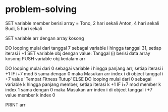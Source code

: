 # problem-solving

SET variable member berisi array =
  Tono, 2 hari sekali
  Anton, 4 hari sekali
  Budi, 5 hari sekali

SET variable arr dengan array kosong

DO looping mulai dari tanggal 7 sebagai variable i hingga tanggal 31, setiap iterasi i +1
  SET variable obj dengan value:
    Tanggal (i) berisi data array kosong
  PUSH variable obj kedalam arr

DO looping mulai dari 0 sebagai variable i hingga panjang arr, setiap iterasi i +1
  IF i+7 mod 5 sama dengan 0 maka
    Masukan arr index i di object tanggal i +7 value 'Tempat Fitness Tutup'
  ELSE DO looping mulai dari 0 sebagai variable k hingga panjang member, setiap iterasi k +1
    IF i+7 mod member k index 1 sama dengan 0 maka
      Masukan arr index i di object tanggal i +7 value member k index 0

PRINT arr
